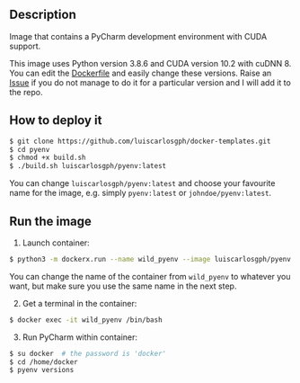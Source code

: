 Description
-----------

Image that contains a PyCharm development environment with CUDA support.

This image uses Python version 3.8.6 and CUDA version 10.2 with cuDNN 8. You can edit the [Dockerfile](https://github.com/luiscarlosgph/docker-templates/blob/main/pycharm/Dockerfile) and easily change these versions. Raise an [Issue](https://github.com/luiscarlosgph/docker-templates/issues) if you do not manage to do it for a particular version and I will add it to the repo.

How to deploy it
----------------
```bash
$ git clone https://github.com/luiscarlosgph/docker-templates.git
$ cd pyenv
$ chmod +x build.sh
$ ./build.sh luiscarlosgph/pyenv:latest
```
You can change `luiscarlosgph/pyenv:latest` and choose your favourite name for the image, e.g. simply `pyenv:latest` or `johndoe/pyenv:latest`.

Run the image
-------------

1. Launch container: 
```bash
$ python3 -m dockerx.run --name wild_pyenv --image luiscarlosgph/pyenv:latest --nvidia 1 --command 'sleep infinity'
```
You can change the name of the container from `wild_pyenv` to whatever you want, but make sure you use the same name in the next step.

2. Get a terminal in the container:
```bash
$ docker exec -it wild_pyenv /bin/bash 
```

3. Run PyCharm within container: 
```bash
$ su docker  # the password is 'docker'
$ cd /home/docker
$ pyenv versions

```

